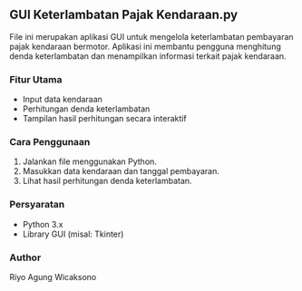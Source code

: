 
## GUI Keterlambatan Pajak Kendaraan.py

File ini merupakan aplikasi GUI untuk mengelola keterlambatan pembayaran pajak kendaraan bermotor. Aplikasi ini membantu pengguna menghitung denda keterlambatan dan menampilkan informasi terkait pajak kendaraan.

### Fitur Utama
- Input data kendaraan
- Perhitungan denda keterlambatan
- Tampilan hasil perhitungan secara interaktif

### Cara Penggunaan
1. Jalankan file menggunakan Python.
2. Masukkan data kendaraan dan tanggal pembayaran.
3. Lihat hasil perhitungan denda keterlambatan.

### Persyaratan
- Python 3.x
- Library GUI (misal: Tkinter)

### Author
Riyo Agung Wicaksono
